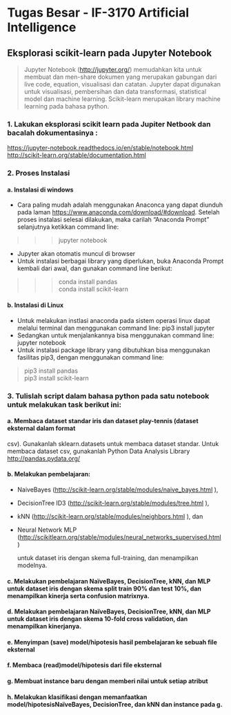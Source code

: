 # Tugas Besar  - IF-3170 Artificial Intelligence
## Eksplorasi scikit-learn pada Jupyter Notebook


> Jupyter Notebook (http://jupyter.org/) memudahkan kita untuk membuat dan men-share dokumen yang merupakan gabungan dari live code, equation, visualisasi dan catatan. Jupyter dapat digunakan untuk visualisasi, pembersihan dan data transformasi, statistical model dan machine learning. Scikit-learn merupakan library machine learning pada bahasa python.

### 1. Lakukan eksplorasi scikit learn pada Jupiter Netbook dan bacalah dokumentasinya :
https://jupyter-notebook.readthedocs.io/en/stable/notebook.html
http://scikit-learn.org/stable/documentation.html
### 2. Proses Instalasi
#### a. Instalasi di windows
- Cara paling mudah adalah menggunakan Anaconca yang dapat diunduh pada
laman https://www.anaconda.com/download/#download. Setelah proses instalasi selesai dilakukan, maka carilah “Anaconda Prompt” selanjutnya ketikkan
command line:
>>> jupyter notebook
- Jupyter akan otomatis muncul di browser
- Untuk instalasi berbagai library yang diperlukan, buka Anaconda Prompt kembali
dari awal, dan gunakan command line berikut:
>>> conda install pandas <br>
conda install scikit-learn
#### b. Instalasi di Linux
- Untuk melakukan instlasi anaconda pada sistem operasi linux dapat melalui
terminal dan menggunakan command line:
pip3 install jupyter
- Sedangkan untuk menjalankannya bisa menggunakan command line:
jupyter notebook
- Untuk instalasi package library yang dibutuhkan bisa menggunakan fasilitas
pip3, dengan menggunakan command line:
> pip3 install pandas<br>
> pip3 install scikit-learn
### 3. Tulislah script dalam bahasa python pada satu notebook untuk melakukan task berikut ini:
#### a. Membaca dataset standar iris dan dataset play-tennis (dataset eksternal dalam format
csv). Gunakanlah sklearn.datasets untuk membaca dataset standar. Untuk membaca
dataset csv, gunakanlah Python Data Analysis Library http://pandas.pydata.org/

#### b. Melakukan pembelajaran:
- NaiveBayes (http://scikit-learn.org/stable/modules/naive_bayes.html ),
- DecisionTree ID3 (http://scikit-learn.org/stable/modules/tree.html ),
- kNN (http://scikit-learn.org/stable/modules/neighbors.html ), dan
- Neural Network MLP (http://scikitlearn.org/stable/modules/neural_networks_supervised.html )

  untuk dataset iris dengan skema full-training, dan menampilkan modelnya.

#### c. Melakukan pembelajaran NaïveBayes, DecisionTree, kNN, dan MLP untuk dataset iris dengan skema split train 90% dan test 10%, dan menampilkan kinerja serta confusion matrixnya.

#### d. Melakukan pembelajaran NaïveBayes, DecisionTree, kNN, dan MLP untuk dataset iris dengan skema 10-fold cross validation, dan menampilkan kinerjanya.

#### e. Menyimpan (save) model/hipotesis hasil pembelajaran ke sebuah file eksternal

#### f. Membaca (read)model/hipotesis dari file eksternal

#### g. Membuat instance baru dengan memberi nilai untuk setiap atribut

#### h. Melakukan klasifikasi dengan memanfaatkan model/hipotesisNaïveBayes, DecisionTree, dan kNN dan instance pada g. 
